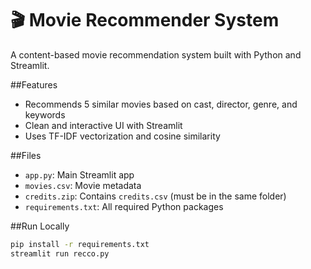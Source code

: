# 🎬 Movie Recommender System

A content-based movie recommendation system built with Python and Streamlit.

##Features
- Recommends 5 similar movies based on cast, director, genre, and keywords
- Clean and interactive UI with Streamlit
- Uses TF-IDF vectorization and cosine similarity

##Files
- `app.py`: Main Streamlit app
- `movies.csv`: Movie metadata
- `credits.zip`: Contains `credits.csv` (must be in the same folder)
- `requirements.txt`: All required Python packages

##Run Locally

```bash
pip install -r requirements.txt
streamlit run recco.py
